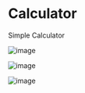 # Calculator
Simple Calculator

![image](https://user-images.githubusercontent.com/108999846/193812177-2fb5d514-e6c7-49fa-a211-63175c276bdd.png)

![image](https://user-images.githubusercontent.com/108999846/193812474-7c9c66c6-b82c-4c7a-b699-943ba62ca6af.png)

![image](https://user-images.githubusercontent.com/108999846/193812525-e5ffb91a-57b9-44a0-84fc-11c2d423e0c6.png)

